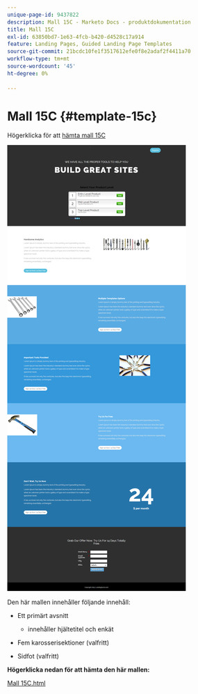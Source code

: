 ```yaml
---
unique-page-id: 9437822
description: Mall 15C - Marketo Docs - produktdokumentation
title: Mall 15C
exl-id: 63850bd7-1e63-4fcb-b420-d4528c17a914
feature: Landing Pages, Guided Landing Page Templates
source-git-commit: 21bcdc10fe1f3517612efe0f8e2adaf2f4411a70
workflow-type: tm+mt
source-wordcount: '45'
ht-degree: 0%

---
```


# Mall 15C {#template-15c}

Högerklicka för att [hämta mall 15C](https://experienceleague.adobe.com/landing/marketo/lp-templates/template-15c.html?lang=sv-SE)

![](assets/image2015-8-13-13-3a40-3a23.png)

Den här mallen innehåller följande innehåll:

* Ett primärt avsnitt

   * innehåller hjältetitel och enkät

* Fem karosserisektioner (valfritt)
* Sidfot (valfritt)

**Högerklicka nedan för att hämta den här mallen:**

[Mall 15C.html](https://experienceleague.adobe.com/landing/marketo/lp-templates/template-15c.html?lang=sv-SE)
